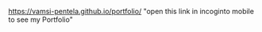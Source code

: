 https://vamsi-pentela.github.io/portfolio/    "open this link in incoginto mobile to see my Portfolio"
